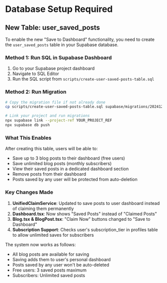 # Database Setup Required

## New Table: user_saved_posts

To enable the new "Save to Dashboard" functionality, you need to create the `user_saved_posts` table in your Supabase database.

### Method 1: Run SQL in Supabase Dashboard

1. Go to your Supabase project dashboard
2. Navigate to SQL Editor
3. Run the SQL script from `scripts/create-user-saved-posts-table.sql`

### Method 2: Run Migration

```bash
# Copy the migration file if not already done
cp scripts/create-user-saved-posts-table.sql supabase/migrations/20241201000000_create_user_saved_posts_table.sql

# Link your project and run migrations
npx supabase link --project-ref YOUR_PROJECT_REF
npx supabase db push
```

### What This Enables

After creating this table, users will be able to:

- Save up to 3 blog posts to their dashboard (free users)
- Save unlimited blog posts (monthly subscribers)
- View their saved posts in a dedicated dashboard section
- Remove posts from their dashboard
- Posts saved by any user will be protected from auto-deletion

### Key Changes Made

1. **UnifiedClaimService**: Updated to save posts to user dashboard instead of claiming them permanently
2. **Dashboard.tsx**: Now shows "Saved Posts" instead of "Claimed Posts"
3. **Blog.tsx & BlogPost.tsx**: "Claim Now" buttons changed to "Save to Dashboard"
4. **Subscription Support**: Checks user's subscription_tier in profiles table to allow unlimited saves for subscribers

The system now works as follows:
- All blog posts are available for saving
- Saving adds them to user's personal dashboard
- Posts saved by any user won't be auto-deleted
- Free users: 3 saved posts maximum
- Subscribers: Unlimited saved posts
